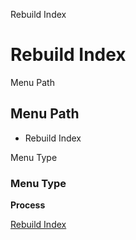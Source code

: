 
Rebuild Index
# Rebuild Index



Menu Path
## Menu Path



- Rebuild Index

Menu Type
### Menu Type

**Process**


[Rebuild Index](../../functional-guide/window/process-k_index_rerun.md)